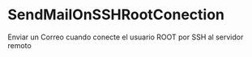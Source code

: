 # SendMailOnSSHRootConection
Enviar un Correo cuando conecte el usuario ROOT por SSH al servidor remoto
